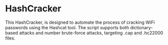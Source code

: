 # HashCracker
This HashCracker, is designed to automate the process of cracking WiFi passwords using the Hashcat tool. The script supports both dictionary-based attacks and number brute-force attacks, targeting .cap and .hc22000 files.
